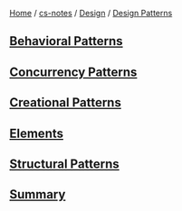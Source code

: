 [Home](https://mengxianbin.github.io) /
[cs-notes](https://mengxianbin.github.io/cs-notes/site) /
[Design](https://mengxianbin.github.io/cs-notes/site/Design) /
[Design Patterns](https://mengxianbin.github.io/cs-notes/site/Design/Design%20Patterns)

## [Behavioral Patterns](https://mengxianbin.github.io/cs-notes/site/Design/Design%20Patterns/Behavioral%20Patterns/)

## [Concurrency Patterns](https://mengxianbin.github.io/cs-notes/site/Design/Design%20Patterns/Concurrency%20Patterns/)

## [Creational Patterns](https://mengxianbin.github.io/cs-notes/site/Design/Design%20Patterns/Creational%20Patterns/)

## [Elements](https://mengxianbin.github.io/cs-notes/site/Design/Design%20Patterns/Elements)

## [Structural Patterns](https://mengxianbin.github.io/cs-notes/site/Design/Design%20Patterns/Structural%20Patterns/)

## [Summary](https://mengxianbin.github.io/cs-notes/site/Design/Design%20Patterns/Summary/)
